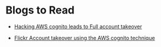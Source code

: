 # Blogs to Read

- [ Hacking AWS cognito leads to Full account takeover ](https://infosecwriteups.com/hacking-aws-cognito-misconfiguration-to-zero-click-account-takeover-36a209a0bd8a?gi=d8f921bd426d)

- [ Flickr Account takeover using the AWS cognito technique ](https://security.lauritz-holtmann.de/advisories/flickr-account-takeover/)
